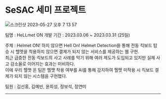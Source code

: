 # SeSAC 세미 프로젝트

![스크린샷 2023-05-27 오후 7 13 57](https://github.com/Youth787/Sesac_Semi/assets/90955152/cee23757-60c6-4464-ab10-19fe42e24a98)

팀명 : HeLLmet ON
개발 기간 : 2023.03.06 ~ 2023.03.31 (25일)

주제 : Helmet ON! 하지 않으면 Hell On!
Helmet Detection을 통해 전동 킥보드 탑승 시 헬멧을 착용하지 않으면 결제가 되지 않는 서비스를 제공하는 웹 구현. \
최근 급증한 전동 킥보드의 사고 사례를 막기 위해 여러 제도가 도입되고 있지만 실제 사고 감소율로 이어지는 효과는 미비하다. \
이에 우리 헬멧 온 팀은 헬멧 착용 여부를 AI를 통해 감지하여 헬멧 미착용 시 킥보드 결제가 되지 않는 시스템을 구현했다. 

팀원 : 김선홍, 김예빈, 윤희성, 정보석, 정연미

---------
